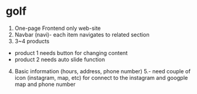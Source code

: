 # golf

1. One-page Frontend only web-site
2. Navbar (navi)- each item navigates to related section
3. 3~4 products
-  product 1 needs button for changing content
-  product 2 needs auto slide function 
4. Basic information (hours, address, phone number)
5.- need couple of icon (instagram, map, etc) for connect to the instagram and googple map and phone number
